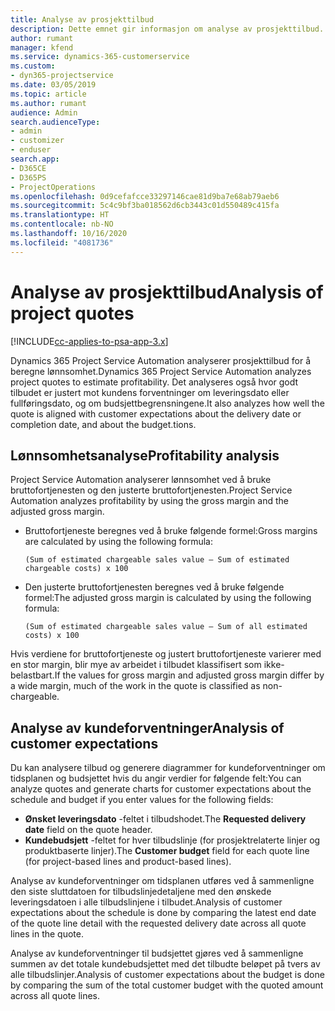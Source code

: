 ```yaml
---
title: Analyse av prosjekttilbud
description: Dette emnet gir informasjon om analyse av prosjekttilbud.
author: rumant
manager: kfend
ms.service: dynamics-365-customerservice
ms.custom:
- dyn365-projectservice
ms.date: 03/05/2019
ms.topic: article
ms.author: rumant
audience: Admin
search.audienceType:
- admin
- customizer
- enduser
search.app:
- D365CE
- D365PS
- ProjectOperations
ms.openlocfilehash: 0d9cefafcce33297146cae81d9ba7e68ab79aeb6
ms.sourcegitcommit: 5c4c9bf3ba018562d6cb3443c01d550489c415fa
ms.translationtype: HT
ms.contentlocale: nb-NO
ms.lasthandoff: 10/16/2020
ms.locfileid: "4081736"
---
```

# <a name="analysis-of-project-quotes"></a><span data-ttu-id="06aeb-103">Analyse av prosjekttilbud</span><span class="sxs-lookup"><span data-stu-id="06aeb-103">Analysis of project quotes</span></span>

[!INCLUDE[cc-applies-to-psa-app-3.x](../includes/cc-applies-to-psa-app-3x.md)]

<span data-ttu-id="06aeb-104">Dynamics 365 Project Service Automation analyserer prosjekttilbud for å beregne lønnsomhet.</span><span class="sxs-lookup"><span data-stu-id="06aeb-104">Dynamics 365 Project Service Automation analyzes project quotes to estimate profitability.</span></span> <span data-ttu-id="06aeb-105">Det analyseres også hvor godt tilbudet er justert mot kundens forventninger om leveringsdato eller fullføringsdato, og om budsjettbegrensningene.</span><span class="sxs-lookup"><span data-stu-id="06aeb-105">It also analyzes how well the quote is aligned with customer expectations about the delivery date or completion date, and about the budget.tions.</span></span>

## <a name="profitability-analysis"></a><span data-ttu-id="06aeb-106">Lønnsomhetsanalyse</span><span class="sxs-lookup"><span data-stu-id="06aeb-106">Profitability analysis</span></span>

<span data-ttu-id="06aeb-107">Project Service Automation analyserer lønnsomhet ved å bruke bruttofortjenesten og den justerte bruttofortjenesten.</span><span class="sxs-lookup"><span data-stu-id="06aeb-107">Project Service Automation analyzes profitability by using the gross margin and the adjusted gross margin.</span></span>

- <span data-ttu-id="06aeb-108">Bruttofortjeneste beregnes ved å bruke følgende formel:</span><span class="sxs-lookup"><span data-stu-id="06aeb-108">Gross margins are calculated by using the following formula:</span></span>

  `
    (Sum of estimated chargeable sales value – Sum of estimated chargeable costs) x 100
  `
- <span data-ttu-id="06aeb-109">Den justerte bruttofortjenesten beregnes ved å bruke følgende formel:</span><span class="sxs-lookup"><span data-stu-id="06aeb-109">The adjusted gross margin is calculated by using the following formula:</span></span>

  `
    (Sum of estimated chargeable sales value – Sum of all estimated costs) x 100
  `

<span data-ttu-id="06aeb-110">Hvis verdiene for bruttofortjeneste og justert bruttofortjeneste varierer med en stor margin, blir mye av arbeidet i tilbudet klassifisert som ikke-belastbart.</span><span class="sxs-lookup"><span data-stu-id="06aeb-110">If the values for gross margin and adjusted gross margin differ by a wide margin, much of the work in the quote is classified as non-chargeable.</span></span>

## <a name="analysis-of-customer-expectations"></a><span data-ttu-id="06aeb-111">Analyse av kundeforventninger</span><span class="sxs-lookup"><span data-stu-id="06aeb-111">Analysis of customer expectations</span></span>

<span data-ttu-id="06aeb-112">Du kan analysere tilbud og generere diagrammer for kundeforventninger om tidsplanen og budsjettet hvis du angir verdier for følgende felt:</span><span class="sxs-lookup"><span data-stu-id="06aeb-112">You can analyze quotes and generate charts for customer expectations about the schedule and budget if you enter values for the following fields:</span></span>

- <span data-ttu-id="06aeb-113">**Ønsket leveringsdato** -feltet i tilbudshodet.</span><span class="sxs-lookup"><span data-stu-id="06aeb-113">The **Requested delivery date** field on the quote header.</span></span>
- <span data-ttu-id="06aeb-114">**Kundebudsjett** -feltet for hver tilbudslinje (for prosjektrelaterte linjer og produktbaserte linjer).</span><span class="sxs-lookup"><span data-stu-id="06aeb-114">The **Customer budget** field for each quote line (for project-based lines and product-based lines).</span></span>

<span data-ttu-id="06aeb-115">Analyse av kundeforventninger om tidsplanen utføres ved å sammenligne den siste sluttdatoen for tilbudslinjedetaljene med den ønskede leveringsdatoen i alle tilbudslinjene i tilbudet.</span><span class="sxs-lookup"><span data-stu-id="06aeb-115">Analysis of customer expectations about the schedule is done by comparing the latest end date of the quote line detail with the requested delivery date across all quote lines in the quote.</span></span>

<span data-ttu-id="06aeb-116">Analyse av kundeforventninger til budsjettet gjøres ved å sammenligne summen av det totale kundebudsjettet med det tilbudte beløpet på tvers av alle tilbudslinjer.</span><span class="sxs-lookup"><span data-stu-id="06aeb-116">Analysis of customer expectations about the budget is done by comparing the sum of the total customer budget with the quoted amount across all quote lines.</span></span>
